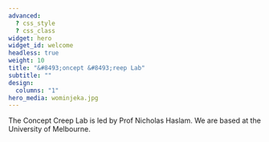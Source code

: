 ```yaml
---
advanced:
  ? css_style
  ? css_class
widget: hero
widget_id: welcome
headless: true
weight: 10
title: "&#8493;oncept &#8493;reep Lab"
subtitle: ""
design:
  columns: "1"
hero_media: wominjeka.jpg
---
```

The Concept Creep Lab is led by Prof Nicholas Haslam. We are based at the University of Melbourne.